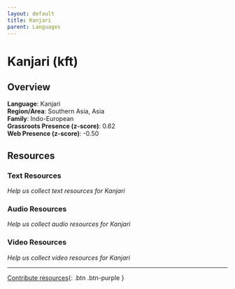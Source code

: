 ```yaml
---
layout: default
title: Kanjari
parent: Languages
---
```


# Kanjari (kft)

## Overview

**Language**: Kanjari  
**Region/Area**: Southern Asia, Asia  
**Family**: Indo-European  
**Grassroots Presence (z-score)**: 0.62  
**Web Presence (z-score)**: -0.50  

## Resources

### Text Resources
*Help us collect text resources for Kanjari*

### Audio Resources
*Help us collect audio resources for Kanjari*

### Video Resources
*Help us collect video resources for Kanjari*

---

[Contribute resources](https://forms.office.com/e/1SfLJx3u1r){: .btn .btn-purple }
